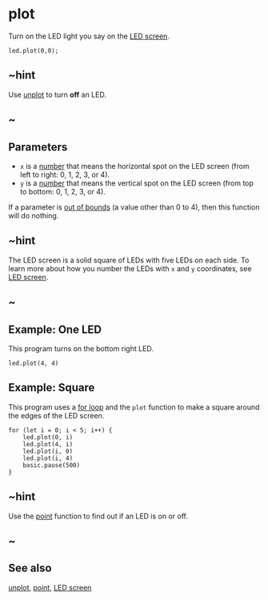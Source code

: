 # plot

Turn on the LED light you say on the [LED screen](/device/screen).

```sig
led.plot(0,0);
```

## ~hint

Use [unplot](/reference/led/unplot) to turn **off** an LED.

## ~

## Parameters

* ``x`` is a [number](/types/number) that means the
  horizontal spot on the LED screen (from left to right: 0, 1, 2, 3,
  or 4).
* ``y`` is a [number](/types/number) that means the vertical
  spot on the LED screen (from top to bottom: 0, 1, 2, 3, or 4).

If a parameter is [out of bounds](/reference/out-of-bounds) (a value
other than 0 to 4), then this function will do nothing.

## ~hint

The LED screen is a solid square of LEDs with five LEDs on each side.
To learn more about how you number the LEDs with ``x`` and ``y``
coordinates, see [LED screen](/device/screen).

## ~

## Example: One LED

This program turns on the bottom right LED.

```blocks
led.plot(4, 4)
```


## Example: Square

This program uses a [for loop](/blocks/loops/for)
and the `plot` function
to make a square around the edges of the LED screen.

```blocks
for (let i = 0; i < 5; i++) {
    led.plot(0, i)
    led.plot(4, i)
    led.plot(i, 0)
    led.plot(i, 4)
    basic.pause(500)
}
```

## ~hint

Use the [point](/reference/led/point) function to find out if an LED is
on or off.

## ~

## See also

[unplot](/reference/led/unplot), [point](/reference/led/point), [LED screen](/device/screen)

